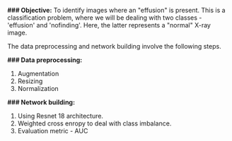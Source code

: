 **### Objective:** To identify images where an "effusion" is present. This is a classification problem, where we will be dealing with two classes - 'effusion' and 'nofinding'. Here, the latter represents a "normal" X-ray image.

The data preprocessing and network building involve the following steps.

**### Data preprocessing:**

1. Augmentation
2. Resizing
3. Normalization

**### Network building:**

1. Using Resnet 18 architecture.
2. Weighted cross enropy to deal with class imbalance.
3. Evaluation metric - AUC
